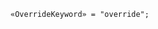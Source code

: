 <!-- This file is generated automatically by infrastructure scripts. Please don't edit by hand. -->

<!-- markdownlint-disable first-line-h1 -->

```{ .ebnf .slang-ebnf #OverrideKeyword }
«OverrideKeyword» = "override";
```
